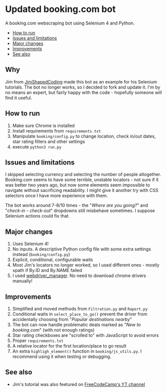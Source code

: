 # Updated booking.com bot

A booking.com webscraping bot using Selenium 4 and Python. 

<!-- TOC -->
* [How to run](#how-to-run)
* [Issues and limitations](#issues-and-limitations)
* [Major changes](#major-changes)
* [Improvements](#improvements)
* [See also](#see-also)
<!-- TOC -->

## Why

Jim from [JimShapedCoding](https://www.youtube.com/channel/UCU8d7rcShA7MGuDyYH1aWGg)
made this bot as an example for his Selenium tutorials. The bot no longer works,
so I decided to fork and update it. I'm by no means an expert, 
but fairly happy with the code - hopefully someone will find it useful.

## How to run

1. Make sure Chrome is installed
1. Install requirements from `requirements.txt`
1. Manipulate `booking/config.py` to change location, check in/out dates,
   star rating filters and other settings
1. execute `python3 run.py`

## Issues and limitations

I skipped selecting currency and selecting the number of people altogether.
Booking.com seems to have some terrible, unstable locators - not sure if it
was better two years ago, but now some elements seem impossible to navigate
without sacrificing readability. I might give it another try with
CSS selectors once I have more experience with them.

The bot works around 7-8/10 times - the "*Where are you going?*" and
"*check-in - check-out*" dropdowns still misbehave sometimes. I suppose
Selenium actions could fix that.

## Major changes

1. Uses Selenium 4! 
1. No inputs. A descriptive Python config file with some extra settings instead
   (`booking/config.py`)
1. Explicit, conditional, configurable waits
1. Most Jim's locators no longer worked, so I used different ones - mostly
   xpath if By.ID and By.NAME failed
1. I used [webdriver_manager](https://github.com/SergeyPirogov/webdriver_manager).
   No need to download chrome drivers manually!


## Improvements

1. Simplified and moved methods from `Filtration.py` and `Raport.py`
1. Conditional waits in `select_place_to_go()` prevent the driver
   from accidentally choosing from "*Popular destinations nearby*"
1. The bot can now handle problematic deals marked as "*New to booking.com*"
   (with not enough ratings)
1. Star rating checkboxes are "scrolled to" with JavaScript to avoid errors
1. Proper `requirements.txt`
1. A relative locator for the first location/place to go result
1. An extra `highligh_element()` function in `booking/js_utils.py`. I recommend
   using it when testing or debugging.


## See also

* Jim's tutorial was also feetured on [FreeCodeCamp's YT channel](https://www.youtube.com/watch?v=j7VZsCCnptM&t=4603s)
